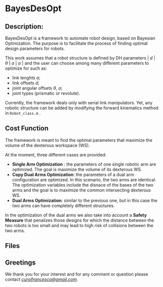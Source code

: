 # BayesDesOpt

## Description:

BayesDesOpt is a framework to automate robot design, based on Bayesian Optimization.
The purpose is to facilitate the process of finding optimal design parameters for robots.

This work assumes that a robot structure is defined by DH parameters | *d* | *θ* | *a* | *α* | and
the user can choose among many different parameters to optimize for such as:
- link lenghts *a*;
- link offsets *d*;
- joint angular offsets *θ*, *α*;
- joint types (prismatic or revolute).

Currently, the framework deals only with serial link manipulators. Yet, any robotic structure can be added by modifying
the forward kinematics method in `Robot_class.m` .

## Cost Function

The framework is meant to find the optimal parameters that maximize the volume of the dexterous workspace (WS).

At the moment, three different cases are provided:
- **Single Arm Optimization** : the parameters of one single robotic arm are optimized. The goal is maximize the volume of its dexterous WS.
- **Copy Dual Arms Optimization**: the parameters of a dual arm configuration are optimized. In this scenario, the two arms are identical. 
The optimization variables include the disnace of the bases of the two arms and the goal is to maximize the common intersecting dexterous WS.
- **Dual Arms Optimization**: similar to the previous one, but in this case the two arms can have completely different structures.

In the optimization of the dual arms we also take into account a **Safety Measure** that penalizes those designs for which the distance between the two robots is too small
and may lead to high risk of collisions between the two arms.

## Files




## Greetings

We thank you for your interest and for any comment or question please contact *cursifrancesco@gmail.com*.
